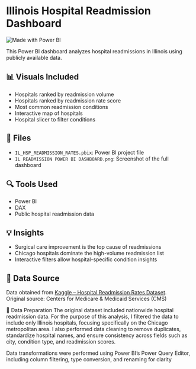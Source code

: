 # Illinois Hospital Readmission Dashboard

![Made with Power BI](https://img.shields.io/badge/Made%20with-Power%20BI-yellow?logo=powerbi)

This Power BI dashboard analyzes hospital readmissions in Illinois using publicly available data.

## 📊 Visuals Included
- Hospitals ranked by readmission volume
- Hospitals ranked by readmission rate score
- Most common readmission conditions
- Interactive map of hospitals
- Hospital slicer to filter conditions

## 📁 Files
- `IL_HSP_READMISSION_RATES.pbix`: Power BI project file
- `IL READMISSION POWER BI DASHBOARD.png`: Screenshot of the full dashboard

## 🔍 Tools Used
- Power BI
- DAX
- Public hospital readmission data

## 💡 Insights
- Surgical care improvement is the top cause of readmissions
- Chicago hospitals dominate the high-volume readmission list
- Interactive filters allow hospital-specific condition insights

## 📂 Data Source

Data obtained from [Kaggle – Hospital Readmission Rates Dataset](https://www.kaggle.com/datasets/thedevastator/hospital-care-quality-measures).  
Original source: Centers for Medicare & Medicaid Services (CMS)

🔧 Data Preparation
The original dataset included nationwide hospital readmission data. For the purpose of this analysis, I filtered the data to include only Illinois hospitals, focusing specifically on the Chicago metropolitan area. I also performed data cleaning to remove duplicates, standardize hospital names, and ensure consistency across fields such as city, condition type, and readmission scores.

Data transformations were performed using Power BI’s Power Query Editor, including column filtering, type conversion, and renaming for clarity
